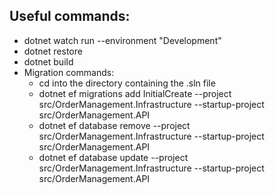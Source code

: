 ## Useful commands:
- dotnet watch run --environment "Development"
- dotnet restore
- dotnet build
- Migration commands:
  - cd into the directory containing the .sln file
  - dotnet ef migrations add InitialCreate --project src/OrderManagement.Infrastructure --startup-project src/OrderManagement.API
  - dotnet ef database remove --project src/OrderManagement.Infrastructure --startup-project src/OrderManagement.API
  - dotnet ef database update --project src/OrderManagement.Infrastructure --startup-project src/OrderManagement.API